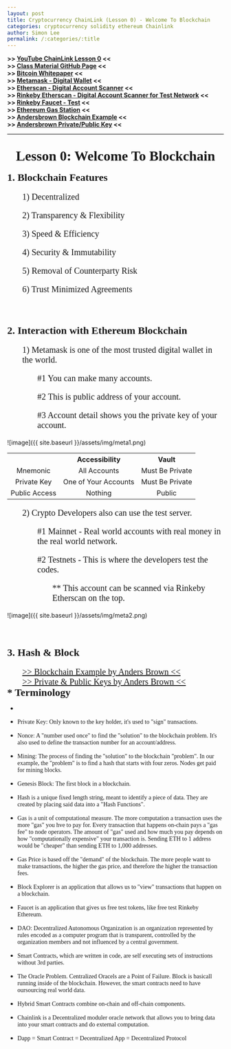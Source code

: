 ```yaml
---
layout: post
title: Cryptocurrency ChainLink (Lesson 0) - Welcome To Blockchain
categories: cryptocurrency solidity ethereum Chainlink
author: Simon Lee
permalink: /:categories/:title
---
```


<strong>>> [YouTube ChainLink Lesson 0][youtube-tutorial] <<</strong>  
<strong>>> [Class Material GitHub Page][github-solidity] <<</strong>  
<strong>>> [Bitcoin Whitepaper][bitcoin-whitepaper] <<</strong>  
<strong>>> [Metamask - Digital Wallet][metamask] <<</strong>  
<strong>>> [Etherscan - Digital Account Scanner][etherscan] <<</strong>  
<strong>>> [Rinkeby Etherscan - Digital Account Scanner for Test Network][rinkeby-etherscan] <<</strong>  
<strong>>> [Rinkeby Faucet - Test][faucet-rinkeby] <<</strong>  
<strong>>> [Ethereum Gas Station][ether-gas-station] <<</strong>  
<strong>>> [Andersbrown Blockchain Example][andersbrown-block] <<</strong>  
<strong>>> [Andersbrown Private/Public Key][andersbrown-key] <<</strong>

<div style="text-align: center; font-family: 'Times New Roman', serif; font-size: 32px; font-weight: bold; margin-bottom: 18px; padding-top: 32px; border-top: black solid 1px;">Lesson 0: Welcome To Blockchain</div>

<div style="font-family: 'Times New Roman', serif; font-size: 24px; font-weight: bold; margin-bottom: 12px;">1. Blockchain Features</div>
<p style="font-family: 'Times New Roman', serif; font-size: 20px; margin-left: 35px;">1) Decentralized</p>
<p style="font-family: 'Times New Roman', serif; font-size: 20px; margin-left: 35px;">2) Transparency & Flexibility</p>
<p style="font-family: 'Times New Roman', serif; font-size: 20px; margin-left: 35px;">3) Speed & Efficiency</p>
<p style="font-family: 'Times New Roman', serif; font-size: 20px; margin-left: 35px;">4) Security & Immutability</p>
<p style="font-family: 'Times New Roman', serif; font-size: 20px; margin-left: 35px;">5) Removal of Counterparty Risk</p>
<p style="font-family: 'Times New Roman', serif; font-size: 20px; margin-left: 35px;">6) Trust Minimized Agreements</p>

<br>
<br>
<br>

<div style="font-family: 'Times New Roman', serif; font-size: 24px; font-weight: bold; margin-bottom: 12px;">2. Interaction with Ethereum Blockchain</div>

<p style="font-family: 'Times New Roman', serif; font-size: 20px; margin-left: 35px;">1) Metamask is one of the most trusted digital wallet in the world.</p>
<p style="font-family: 'Times New Roman', serif; font-size: 20px; margin-left: 70px;">#1 You can make many accounts.</p>
<p style="font-family: 'Times New Roman', serif; font-size: 20px; margin-left: 70px;">#2 This is public address of your account.</p>
<p style="font-family: 'Times New Roman', serif; font-size: 20px; margin-left: 70px;">#3 Account detail shows you the private key of your account.</p>

![image]({{ site.baseurl }}/assets/img/meta1.png)

<table style="text-align: center;">
    <tr>
        <th></th>
        <th>Accessibility</th>
        <th>Vault</th>
    </tr>
    <tr>
        <td>Mnemonic</td>
        <td>All Accounts</td>
        <td>Must Be Private</td>
    </tr>
    <tr>
        <td>Private Key</td>
        <td>One of Your Accounts</td>
        <td>Must Be Private</td>
    </tr>
    <tr>
        <td>Public Access</td>
        <td>Nothing</td>
        <td>Public</td>
    </tr>
</table>

<p style="font-family: 'Times New Roman', serif; font-size: 20px; margin-left: 35px;">2) Crypto Developers also can use the test server.</p>
<p style="font-family: 'Times New Roman', serif; font-size: 20px; margin-left: 70px;">#1 Mainnet - Real world accounts with real money in the real world network.</p>
<p style="font-family: 'Times New Roman', serif; font-size: 20px; margin-left: 70px;">#2 Testnets - This is where the developers test the codes.</p>
<p style="font-family: 'Times New Roman', serif; font-size: 20px; margin-left: 105px;">** This account can be scanned via Rinkeby Etherscan on the top.</p>

![image]({{ site.baseurl }}/assets/img/meta2.png)

<br>
<br>
<br>

<div style="font-family: 'Times New Roman', serif; font-size: 24px; font-weight: bold; margin-bottom: 12px;">3. Hash & Block</div>
<p style="font-family: 'Times New Roman', serif; font-size: 20px; margin-left: 35px;"></p>
<a href="https://andersbrownworth.com/blockchain/hash" target="__blank" style="font-family: 'Times New Roman', serif; font-size: 20px; margin-left: 35px;">>> Blockchain Example by Anders Brown <<</a>
<br>
<a href="https://andersbrownworth.com/blockchain/public-private-keys/" target="__blank" style="font-family: 'Times New Roman', serif; font-size: 20px; margin-left: 35px;">>> Private & Public Keys by Anders Brown <<</a>

<div style="font-family: 'Times New Roman', serif; font-size: 24px; font-weight: bold; margin-bottom: 12px;">* Terminology</div>

- <p style="font-family: 'Times New Roman', serif;"></p>

- <p style="font-family: 'Times New Roman', serif;">Private Key: Only known to the key holder, it's used to "sign" transactions.</p>

- <p style="font-family: 'Times New Roman', serif;">Nonce: A "number used once" to find the "solution" to the blockchain problem. It's also used to define the transaction number for an account/address.</p>

- <p style="font-family: 'Times New Roman', serif;">Mining: The process of finding the "solution" to the blockchain "problem". In our example, the "problem" is to find a hash that starts with four zeros. Nodes get paid for mining blocks.</p>

- <p style="font-family: 'Times New Roman', serif;">Genesis Block: The first block in a blockchain.</p>

- <p style="font-family: 'Times New Roman', serif;">Hash is a unique fixed length string, meant to identify a piece of data. They are created by placing said data into a "Hash Functions".</p>

- <p style="font-family: 'Times New Roman', serif;">Gas is a unit of computational measure. The more computation a transaction uses the more "gas" you hve to pay for. Every transaction that happens on-chain pays a "gas fee" to node operators. The amount of "gas" used and how much you pay depends on how "computationally expensive" your transaction is. Sending ETH to 1 address would be "cheaper" than sending ETH to 1,000 addresses.</p>

- <p style="font-family: 'Times New Roman', serif;">Gas Price is based off the "demand" of the blockchain. The more people want to make transactions, the higher the gas price, and therefore the higher the transaction fees.</p>

- <p style="font-family: 'Times New Roman', serif;">Block Explorer is an application that allows us to "view" transactions that happen on a blockchain.</p>

- <p style="font-family: 'Times New Roman', serif;">Faucet is an application that gives us free test tokens, like free test Rinkeby Ethereum.</p>

- <p style="font-family: 'Times New Roman', serif;">DAO: Decentralized Autonomous Organization is an organization represented by rules encoded as a computer program that is transparent, controlled by the organization members and not influenced by a central government.</p>

- <p style="font-family: 'Times New Roman', serif;">Smart Contracts, which are written in code, are self executing sets of instructions without 3rd parties.</p>

- <p style="font-family: 'Times New Roman', serif;">The Oracle Problem. Centralized Oracels are a Point of Failure. Block is basicall running inside of the blockchain. However, the smart contracts need to have oursourcing real world data.</p>

- <p style="font-family: 'Times New Roman', serif;">Hybrid Smart Contracts combine on-chain and off-chain components.</p>

- <p style="font-family: 'Times New Roman', serif;">Chainlink is a Decentralized moduler oracle network that allows you to bring data into your smart contracts and do external computation.</p>

- <p style="font-family: 'Times New Roman', serif;">Dapp = Smart Contract = Decentralized App = Decentralized Protocol</p>

<br>
<br>
<br>

[youtube-tutorial]: https://www.youtube.com/watch?v=M576WGiDBdQ&list=PLRtqF06KCIcrsDjBlGDqF5xI5sIsCfV1s&index=1&t=393s
[github-solidity]: https://github.com/smartcontractkit/full-blockchain-solidity-course-py
[bitcoin-whitepaper]: https://bitcoin.org/bitcoin.pdf
[metamask]: https://metamask.io/index.html
[etherscan]: https://etherscan.io/
[rinkeby-etherscan]: https://rinkeby.etherscan.io/
[faucet-rinkeby]: https://faucet.rinkeby.io/
[ether-gas-station]: https://ethgasstation.info/
[andersbrown-block]: https://andersbrownworth.com/blockchain/
[andersbrown-key]: https://andersbrownworth.com/blockchain/public-private-keys/
